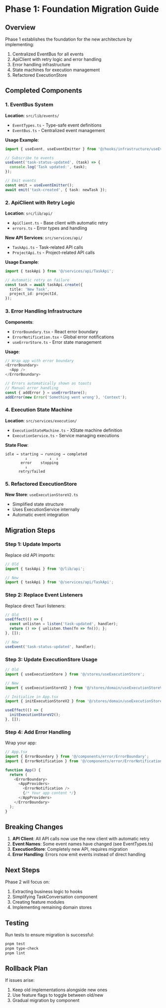 # Phase 1: Foundation Migration Guide

## Overview

Phase 1 establishes the foundation for the new architecture by implementing:
1. Centralized EventBus for all events
2. ApiClient with retry logic and error handling
3. Error handling infrastructure
4. State machines for execution management
5. Refactored ExecutionStore

## Completed Components

### 1. EventBus System

**Location**: `src/lib/events/`
- `EventTypes.ts` - Type-safe event definitions
- `EventBus.ts` - Centralized event management

**Usage Example**:
```typescript
import { useEvent, useEventEmitter } from '@/hooks/infrastructure/useEventBus';

// Subscribe to events
useEvent('task-status-updated', (task) => {
  console.log('Task updated:', task);
});

// Emit events
const emit = useEventEmitter();
await emit('task-created', { task: newTask });
```

### 2. ApiClient with Retry Logic

**Location**: `src/lib/api/`
- `ApiClient.ts` - Base client with automatic retry
- `errors.ts` - Error types and handling

**New API Services**: `src/services/api/`
- `TaskApi.ts` - Task-related API calls
- `ProjectApi.ts` - Project-related API calls

**Usage Example**:
```typescript
import { taskApi } from '@/services/api/TaskApi';

// Automatic retry on failure
const task = await taskApi.create({
  title: 'New Task',
  project_id: projectId,
});
```

### 3. Error Handling Infrastructure

**Components**:
- `ErrorBoundary.tsx` - React error boundary
- `ErrorNotification.tsx` - Global error notifications
- `useErrorStore.ts` - Error state management

**Usage**:
```typescript
// Wrap app with error boundary
<ErrorBoundary>
  <App />
</ErrorBoundary>

// Errors automatically shown as toasts
// Manual error handling
const { addError } = useErrorStore();
addError(new Error('Something went wrong'), 'Context');
```

### 4. Execution State Machine

**Location**: `src/services/execution/`
- `ExecutionStateMachine.ts` - XState machine definition
- `ExecutionService.ts` - Service managing executions

**State Flow**:
```
idle → starting → running → completed
         ↓          ↓  ↓
       error    stopping
         ↓
      retry/failed
```

### 5. Refactored ExecutionStore

**New Store**: `useExecutionStoreV2.ts`
- Simplified state structure
- Uses ExecutionService internally
- Automatic event integration

## Migration Steps

### Step 1: Update Imports

Replace old API imports:
```typescript
// Old
import { taskApi } from '@/lib/api';

// New
import { taskApi } from '@/services/api/TaskApi';
```

### Step 2: Replace Event Listeners

Replace direct Tauri listeners:
```typescript
// Old
useEffect(() => {
  const unlisten = listen('task-updated', handler);
  return () => { unlisten.then(fn => fn()); };
}, []);

// New
useEvent('task-status-updated', handler);
```

### Step 3: Update ExecutionStore Usage

```typescript
// Old
import { useExecutionStore } from '@/stores/useExecutionStore';

// New
import { useExecutionStoreV2 } from '@/stores/domain/useExecutionStoreV2';

// Initialize in App.tsx
import { initExecutionStoreV2 } from '@/stores/domain/useExecutionStoreV2';

useEffect(() => {
  initExecutionStoreV2();
}, []);
```

### Step 4: Add Error Handling

Wrap your app:
```typescript
// App.tsx
import { ErrorBoundary } from '@/components/error/ErrorBoundary';
import { ErrorNotification } from '@/components/error/ErrorNotification';

function App() {
  return (
    <ErrorBoundary>
      <AppProviders>
        <ErrorNotification />
        {/* Your app content */}
      </AppProviders>
    </ErrorBoundary>
  );
}
```

## Breaking Changes

1. **API Client**: All API calls now use the new client with automatic retry
2. **Event Names**: Some event names have changed (see EventTypes.ts)
3. **ExecutionStore**: Completely new API, requires migration
4. **Error Handling**: Errors now emit events instead of direct handling

## Next Steps

Phase 2 will focus on:
1. Extracting business logic to hooks
2. Simplifying TaskConversation component
3. Creating feature modules
4. Implementing remaining domain stores

## Testing

Run tests to ensure migration is successful:
```bash
pnpm test
pnpm type-check
pnpm lint
```

## Rollback Plan

If issues arise:
1. Keep old implementations alongside new ones
2. Use feature flags to toggle between old/new
3. Gradual migration by component